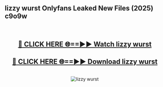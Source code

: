 <h2>lizzy wurst Onlyfans Leaked New Files (2025) c9o9w</h2>
<br>
<div align="center">
<h2><a href="https://mediafiles.top/lizzy_wurst&ref=git" rel="nofollow">🔴 CLICK HERE 🌐==►► Watch lizzy wurst</a></h2>
<h2><a href="https://mediafiles.top/lizzy_wurst&ref=git" rel="nofollow">🔴 CLICK HERE 🌐==►► Download lizzy wurst</a></h2>
<br>
<a href="https://mediafiles.top/lizzy_wurst&ref=git" rel="nofollow" data-target="animated-image.originalLink"><img src="https://i.ibb.co.com/xMMVF88/686577567.gif" alt="lizzy wurst" style="max-width: 100%; display: inline-block;" data-target="animated-image.originalImage"></a>
</div>
<br>
<br>